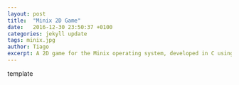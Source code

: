 ```yaml
---
layout: post
title:  "Minix 2D Game"
date:   2016-12-30 23:50:37 +0100
categories: jekyll update
tags: minix.jpg
author: Tiago
excerpt: A 2D game for the Minix operating system, developed in C using only the C standard library and Minix's OS API.
---
```


template
